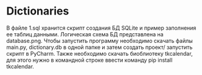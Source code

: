 # Dictionaries
В файле 1.sql хранится скрипт создания БД SQLite и пример заполнения ее таблиц данными. Логическая схема БД представлена на database.png. 
Чтобы запустить программу необходимо скачать файлы main.py, dictionary.db в одной папке и затем создать проект/ запустить скрипт в PyCharm. Также необходимо скачать биоблиотеку tkcalendar, для этого нужно в командной строке ввести команду pip install tkcalendar.
